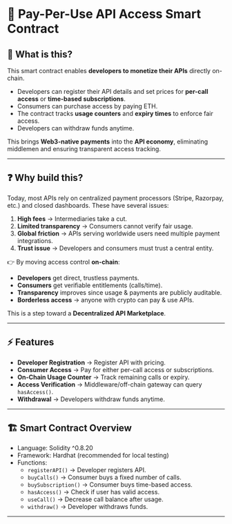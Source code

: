 # 📌 Pay-Per-Use API Access Smart Contract

## 📖 What is this?

This smart contract enables **developers to monetize their APIs** directly on-chain.

- Developers can register their API details and set prices for **per-call access** or **time-based subscriptions**.
- Consumers can purchase access by paying ETH.
- The contract tracks **usage counters** and **expiry times** to enforce fair access.
- Developers can withdraw funds anytime.

This brings **Web3-native payments** into the **API economy**, eliminating middlemen and ensuring transparent access tracking.

---  
 
## ❓ Why build this? 

Today, most APIs rely on centralized payment processors (Stripe, Razorpay, etc.) and closed dashboards. These have several issues:

1. **High fees** → Intermediaries take a cut.
2. **Limited transparency** → Consumers cannot verify fair usage.
3. **Global friction** → APIs serving worldwide users need multiple payment integrations.
4. **Trust issue** → Developers and consumers must trust a central entity.

👉 By moving access control **on-chain**:

- **Developers** get direct, trustless payments.
- **Consumers** get verifiable entitlements (calls/time).
- **Transparency** improves since usage & payments are publicly auditable.
- **Borderless access** → anyone with crypto can pay & use APIs.

This is a step toward a **Decentralized API Marketplace**.

---

## ⚡ Features

- **Developer Registration** → Register API with pricing.
- **Consumer Access** → Pay for either per-call access or subscriptions.
- **On-Chain Usage Counter** → Track remaining calls or expiry.
- **Access Verification** → Middleware/off-chain gateway can query `hasAccess()`.
- **Withdrawal** → Developers withdraw funds anytime.

---

## 🏗️ Smart Contract Overview

- Language: Solidity ^0.8.20
- Framework: Hardhat (recommended for local testing)
- Functions:
  - `registerAPI()` → Developer registers API.
  - `buyCalls()` → Consumer buys a fixed number of calls.
  - `buySubscription()` → Consumer buys time-based access.
  - `hasAccess()` → Check if user has valid access.
  - `useCall()` → Decrease call balance after usage.
  - `withdraw()` → Developer withdraws funds.

---
